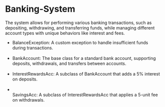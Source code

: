 # Banking-System
The system allows for performing various banking transactions, such as depositing, withdrawing, and transferring funds, while managing different account types with unique behaviors like interest and fees.
<br>
<ul>
<li>BalanceException: A custom exception to handle insufficient funds during transactions.</li>
  <br>
<li>BankAccount: The base class for a standard bank account, supporting deposits, withdrawals, and transfers between accounts.</li>
  <br>
<li>InterestRewardsAcc: A subclass of BankAccount that adds a 5% interest on deposits.</li>
  <br>
<li></li>SavingsAcc: A subclass of InterestRewardsAcc that applies a 5-unit fee on withdrawals.</ul>
</ul>
